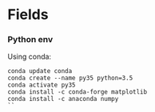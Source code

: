 # Fields

### Python env

Using conda:
````
conda update conda
conda create --name py35 python=3.5
conda activate py35
conda install -c conda-forge matplotlib
conda install -c anaconda numpy
``